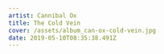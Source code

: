 ```yaml
---
artist: Cannibal Ox
title: The Cold Vein
cover: /assets/album_can-ox-cold-vein.jpg
date: 2019-05-10T08:35:38.491Z
---
```


